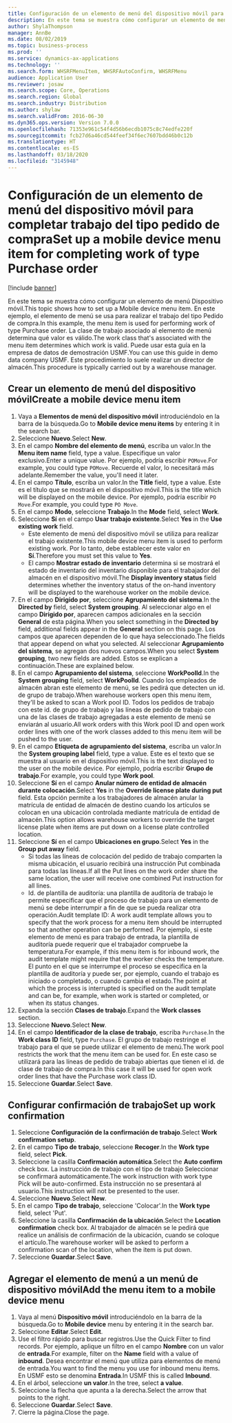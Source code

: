 ```yaml
---
title: Configuración de un elemento de menú del dispositivo móvil para completar trabajo del tipo pedido de compra
description: En este tema se muestra cómo configurar un elemento de menú Dispositivo móvil.
author: ShylaThompson
manager: AnnBe
ms.date: 08/02/2019
ms.topic: business-process
ms.prod: ''
ms.service: dynamics-ax-applications
ms.technology: ''
ms.search.form: WHSRFMenuItem, WHSRFAutoConfirm, WHSRFMenu
audience: Application User
ms.reviewer: josaw
ms.search.scope: Core, Operations
ms.search.region: Global
ms.search.industry: Distribution
ms.author: shylaw
ms.search.validFrom: 2016-06-30
ms.dyn365.ops.version: Version 7.0.0
ms.openlocfilehash: 71353e961c54f4d56b6ecdb1075c8c74edfe220f
ms.sourcegitcommit: fcb27d6a46cd544feef34f6ec7607bdd46b0c12b
ms.translationtype: HT
ms.contentlocale: es-ES
ms.lasthandoff: 03/18/2020
ms.locfileid: "3145948"
---
```

# <a name="set-up-a-mobile-device-menu-item-for-completing-work-of-type-purchase-order"></a><span data-ttu-id="f9b14-103">Configuración de un elemento de menú del dispositivo móvil para completar trabajo del tipo pedido de compra</span><span class="sxs-lookup"><span data-stu-id="f9b14-103">Set up a mobile device menu item for completing work of type Purchase order</span></span>

[!include [banner](../../includes/banner.md)]

<span data-ttu-id="f9b14-104">En este tema se muestra cómo configurar un elemento de menú Dispositivo móvil.</span><span class="sxs-lookup"><span data-stu-id="f9b14-104">This topic shows how to set up a Mobile device menu item.</span></span> <span data-ttu-id="f9b14-105">En este ejemplo, el elemento de menú se usa para realizar el trabajo del tipo Pedido de compra.</span><span class="sxs-lookup"><span data-stu-id="f9b14-105">In this example, the menu item is used for performing work of type Purchase order.</span></span> <span data-ttu-id="f9b14-106">La clase de trabajo asociado al elemento de menú determina qué valor es válido.</span><span class="sxs-lookup"><span data-stu-id="f9b14-106">The work class that's associated with the menu item determines which work is valid.</span></span> <span data-ttu-id="f9b14-107">Puede usar esta guía en la empresa de datos de demostración USMF.</span><span class="sxs-lookup"><span data-stu-id="f9b14-107">You can use this guide in demo data company USMF.</span></span> <span data-ttu-id="f9b14-108">Este procedimiento lo suele realizar un director de almacén.</span><span class="sxs-lookup"><span data-stu-id="f9b14-108">This procedure is typically carried out by a warehouse manager.</span></span>


## <a name="create-a-mobile-device-menu-item"></a><span data-ttu-id="f9b14-109">Crear un elemento de menú del dispositivo móvil</span><span class="sxs-lookup"><span data-stu-id="f9b14-109">Create a mobile device menu item</span></span>
1. <span data-ttu-id="f9b14-110">Vaya a **Elementos de menú del dispositivo móvil** introduciéndolo en la barra de la búsqueda.</span><span class="sxs-lookup"><span data-stu-id="f9b14-110">Go to **Mobile device menu items** by entering it in the search bar.</span></span>
2. <span data-ttu-id="f9b14-111">Seleccione **Nuevo**.</span><span class="sxs-lookup"><span data-stu-id="f9b14-111">Select **New**.</span></span>
3. <span data-ttu-id="f9b14-112">En el campo **Nombre del elemento de menú**, escriba un valor.</span><span class="sxs-lookup"><span data-stu-id="f9b14-112">In the **Menu item name** field, type a value.</span></span> <span data-ttu-id="f9b14-113">Especifique un valor exclusivo.</span><span class="sxs-lookup"><span data-stu-id="f9b14-113">Enter a unique value.</span></span> <span data-ttu-id="f9b14-114">Por ejemplo, podría escribir `POMove`.</span><span class="sxs-lookup"><span data-stu-id="f9b14-114">For example, you could type `POMove`.</span></span> <span data-ttu-id="f9b14-115">Recuerde el valor, lo necesitará más adelante.</span><span class="sxs-lookup"><span data-stu-id="f9b14-115">Remember the value, you'll need it later.</span></span>  
4. <span data-ttu-id="f9b14-116">En el campo **Título**, escriba un valor.</span><span class="sxs-lookup"><span data-stu-id="f9b14-116">In the **Title** field, type a value.</span></span> <span data-ttu-id="f9b14-117">Este es el título que se mostrará en el dispositivo móvil.</span><span class="sxs-lookup"><span data-stu-id="f9b14-117">This is the title which will be displayed on the mobile device.</span></span> <span data-ttu-id="f9b14-118">Por ejemplo, podría escribir `PO Move`.</span><span class="sxs-lookup"><span data-stu-id="f9b14-118">For example, you could type `PO Move`.</span></span>  
5. <span data-ttu-id="f9b14-119">En el campo **Modo**, seleccione **Trabajo**.</span><span class="sxs-lookup"><span data-stu-id="f9b14-119">In the **Mode** field, select **Work**.</span></span>
6. <span data-ttu-id="f9b14-120">Seleccione **Sí** en el campo **Usar trabajo existente**.</span><span class="sxs-lookup"><span data-stu-id="f9b14-120">Select **Yes** in the **Use existing work** field.</span></span>
    - <span data-ttu-id="f9b14-121">Este elemento de menú del dispositivo móvil se utiliza para realizar el trabajo existente.</span><span class="sxs-lookup"><span data-stu-id="f9b14-121">This mobile device menu item is used to perform existing work.</span></span> <span data-ttu-id="f9b14-122">Por lo tanto, debe establecer este valor en **Sí**.</span><span class="sxs-lookup"><span data-stu-id="f9b14-122">Therefore you must set this value to **Yes**.</span></span>  
    - <span data-ttu-id="f9b14-123">El campo **Mostrar estado de inventario** determina si se mostrará el estado de inventario del inventario disponible para el trabajador del almacén en el dispositivo móvil.</span><span class="sxs-lookup"><span data-stu-id="f9b14-123">The **Display inventory status** field determines whether the inventory status of the on-hand inventory will be displayed to the warehouse worker on the mobile device.</span></span>  
7. <span data-ttu-id="f9b14-124">En el campo **Dirigido por**, seleccione **Agrupamiento del sistema**.</span><span class="sxs-lookup"><span data-stu-id="f9b14-124">In the **Directed by** field, select **System grouping**.</span></span> <span data-ttu-id="f9b14-125">Al seleccionar algo en el campo **Dirigido por**, aparecen campos adicionales en la sección **General** de esta página.</span><span class="sxs-lookup"><span data-stu-id="f9b14-125">When you select something in the **Directed by** field, additional fields appear in the **General** section on this page.</span></span> <span data-ttu-id="f9b14-126">Los campos que aparecen dependen de lo que haya seleccionado.</span><span class="sxs-lookup"><span data-stu-id="f9b14-126">The fields that appear depend on what you selected.</span></span> <span data-ttu-id="f9b14-127">Al seleccionar **Agrupamiento del sistema**, se agregan dos nuevos campos.</span><span class="sxs-lookup"><span data-stu-id="f9b14-127">When you select **System grouping**, two new fields are added.</span></span> <span data-ttu-id="f9b14-128">Estos se explican a continuación.</span><span class="sxs-lookup"><span data-stu-id="f9b14-128">These are explained below.</span></span>  
8. <span data-ttu-id="f9b14-129">En el campo **Agrupamiento del sistema**, seleccione **WorkPoolId**.</span><span class="sxs-lookup"><span data-stu-id="f9b14-129">In the **System grouping** field, select **WorkPoolId**.</span></span> <span data-ttu-id="f9b14-130">Cuando los empleados de almacén abran este elemento de menú, se les pedirá que detecten un id. de grupo de trabajo.</span><span class="sxs-lookup"><span data-stu-id="f9b14-130">When warehouse workers open this menu item, they'll be asked to scan a Work pool ID.</span></span> <span data-ttu-id="f9b14-131">Todos los pedidos de trabajo con este id. de grupo de trabajo y las líneas de pedido de trabajo con una de las clases de trabajo agregadas a este elemento de menú se enviarán al usuario.</span><span class="sxs-lookup"><span data-stu-id="f9b14-131">All work orders with this Work pool ID and open work order lines with one of the work classes added to this menu item will be pushed to the user.</span></span>  
9. <span data-ttu-id="f9b14-132">En el campo **Etiqueta de agrupamiento del sistema**, escriba un valor.</span><span class="sxs-lookup"><span data-stu-id="f9b14-132">In the **System grouping label** field, type a value.</span></span> <span data-ttu-id="f9b14-133">Este es el texto que se muestra al usuario en el dispositivo móvil.</span><span class="sxs-lookup"><span data-stu-id="f9b14-133">This is the text displayed to the user on the mobile device.</span></span> <span data-ttu-id="f9b14-134">Por ejemplo, podría escribir **Grupo de trabajo**.</span><span class="sxs-lookup"><span data-stu-id="f9b14-134">For example, you could type **Work pool**.</span></span>  
10. <span data-ttu-id="f9b14-135">Seleccione **Sí** en el campo **Anular número de entidad de almacén durante colocación**.</span><span class="sxs-lookup"><span data-stu-id="f9b14-135">Select **Yes** in the **Override license plate during put** field.</span></span> <span data-ttu-id="f9b14-136">Esta opción permite a los trabajadores de almacén anular la matrícula de entidad de almacén de destino cuando los artículos se colocan en una ubicación controlada mediante matrícula de entidad de almacén.</span><span class="sxs-lookup"><span data-stu-id="f9b14-136">This option allows warehouse workers to override the target license plate when items are put down on a license plate controlled location.</span></span>  
11. <span data-ttu-id="f9b14-137">Seleccione **Sí** en el campo **Ubicaciones en grupo**.</span><span class="sxs-lookup"><span data-stu-id="f9b14-137">Select **Yes** in the **Group put away** field.</span></span>
    - <span data-ttu-id="f9b14-138">Si todas las líneas de colocación del pedido de trabajo comparten la misma ubicación, el usuario recibirá una instrucción Put combinada para todas las líneas.</span><span class="sxs-lookup"><span data-stu-id="f9b14-138">If all the Put lines on the work order share the same location, the user will receive one combined Put instruction for all lines.</span></span> 
    - <span data-ttu-id="f9b14-139">Id. de plantilla de auditoría: una plantilla de auditoría de trabajo le permite especificar que el proceso de trabajo para un elemento de menú se debe interrumpir a fin de que se pueda realizar otra operación.</span><span class="sxs-lookup"><span data-stu-id="f9b14-139">Audit template ID: A work audit template allows you to specify that the work process for a menu item should be interrupted so that another operation can be performed.</span></span> <span data-ttu-id="f9b14-140">Por ejemplo, si este elemento de menú es para trabajo de entrada, la plantilla de auditoría puede requerir que el trabajador compruebe la temperatura.</span><span class="sxs-lookup"><span data-stu-id="f9b14-140">For example, if this menu item is for inbound work, the audit template might require that the worker checks the temperature.</span></span> <span data-ttu-id="f9b14-141">El punto en el que se interrumpe el proceso se especifica en la plantilla de auditoría y puede ser, por ejemplo, cuando el trabajo es iniciado o completado, o cuando cambia el estado.</span><span class="sxs-lookup"><span data-stu-id="f9b14-141">The point at which the process is interrupted is specified on the audit template and can be, for example, when work is started or completed, or when its status changes.</span></span>  
12. <span data-ttu-id="f9b14-142">Expanda la sección **Clases de trabajo**.</span><span class="sxs-lookup"><span data-stu-id="f9b14-142">Expand the **Work classes** section.</span></span>
13. <span data-ttu-id="f9b14-143">Seleccione **Nuevo**.</span><span class="sxs-lookup"><span data-stu-id="f9b14-143">Select **New**.</span></span>
14. <span data-ttu-id="f9b14-144">En el campo **Identificador de la clase de trabajo**, escriba `Purchase`.</span><span class="sxs-lookup"><span data-stu-id="f9b14-144">In the **Work class ID** field, type `Purchase`.</span></span> <span data-ttu-id="f9b14-145">El grupo de trabajo restringe el trabajo para el que se puede utilizar el elemento de menú.</span><span class="sxs-lookup"><span data-stu-id="f9b14-145">The work pool restricts the work that the menu item can be used for.</span></span> <span data-ttu-id="f9b14-146">En este caso se utilizará para las líneas de pedido de trabajo abiertas que tienen el id. de clase de trabajo de compra.</span><span class="sxs-lookup"><span data-stu-id="f9b14-146">In this case it will be used for open work order lines that have the Purchase work class ID.</span></span>  
15. <span data-ttu-id="f9b14-147">Seleccione **Guardar**.</span><span class="sxs-lookup"><span data-stu-id="f9b14-147">Select **Save**.</span></span>

## <a name="set-up-work-confirmation"></a><span data-ttu-id="f9b14-148">Configurar confirmación de trabajo</span><span class="sxs-lookup"><span data-stu-id="f9b14-148">Set up work confirmation</span></span>
1. <span data-ttu-id="f9b14-149">Seleccione **Configuración de la confirmación de trabajo**.</span><span class="sxs-lookup"><span data-stu-id="f9b14-149">Select **Work confirmation setup**.</span></span>
2. <span data-ttu-id="f9b14-150">En el campo **Tipo de trabajo**, seleccione **Recoger**.</span><span class="sxs-lookup"><span data-stu-id="f9b14-150">In the **Work type** field, select **Pick**.</span></span>
3. <span data-ttu-id="f9b14-151">Seleccione la casilla **Confirmación automática**.</span><span class="sxs-lookup"><span data-stu-id="f9b14-151">Select the **Auto confirm** check box.</span></span> <span data-ttu-id="f9b14-152">La instrucción de trabajo con el tipo de trabajo Seleccionar se confirmará automáticamente.</span><span class="sxs-lookup"><span data-stu-id="f9b14-152">The work instruction with work type Pick will be auto-confirmed.</span></span> <span data-ttu-id="f9b14-153">Esta instrucción no se presentará al usuario.</span><span class="sxs-lookup"><span data-stu-id="f9b14-153">This instruction will not be presented to the user.</span></span>  
4. <span data-ttu-id="f9b14-154">Seleccione **Nuevo**.</span><span class="sxs-lookup"><span data-stu-id="f9b14-154">Select **New**.</span></span>
5. <span data-ttu-id="f9b14-155">En el campo **Tipo de trabajo**, seleccione 'Colocar'.</span><span class="sxs-lookup"><span data-stu-id="f9b14-155">In the **Work type** field, select 'Put'.</span></span>
6. <span data-ttu-id="f9b14-156">Seleccione la casilla **Confirmación de la ubicación**.</span><span class="sxs-lookup"><span data-stu-id="f9b14-156">Select the **Location confirmation** check box.</span></span> <span data-ttu-id="f9b14-157">Al trabajador de almacén se le pedirá que realice un análisis de confirmación de la ubicación, cuando se coloque el artículo.</span><span class="sxs-lookup"><span data-stu-id="f9b14-157">The warehouse worker will be asked to perform a confirmation scan of the location, when the item is put down.</span></span>  
7. <span data-ttu-id="f9b14-158">Seleccione **Guardar**.</span><span class="sxs-lookup"><span data-stu-id="f9b14-158">Select **Save**.</span></span>

## <a name="add-the-menu-item-to-a-mobile-device-menu"></a><span data-ttu-id="f9b14-159">Agregar el elemento de menú a un menú de dispositivo móvil</span><span class="sxs-lookup"><span data-stu-id="f9b14-159">Add the menu item to a mobile device menu</span></span>
1. <span data-ttu-id="f9b14-160">Vaya al menú **Dispositivo móvil** introduciéndolo en la barra de la búsqueda.</span><span class="sxs-lookup"><span data-stu-id="f9b14-160">Go to **Mobile device** menu by entering it in the search bar.</span></span>
2. <span data-ttu-id="f9b14-161">Seleccione **Editar**.</span><span class="sxs-lookup"><span data-stu-id="f9b14-161">Select **Edit**.</span></span>
3. <span data-ttu-id="f9b14-162">Use el filtro rápido para buscar registros.</span><span class="sxs-lookup"><span data-stu-id="f9b14-162">Use the Quick Filter to find records.</span></span> <span data-ttu-id="f9b14-163">Por ejemplo, aplique un filtro en el campo **Nombre** con un valor de **entrada**.</span><span class="sxs-lookup"><span data-stu-id="f9b14-163">For example, filter on the **Name** field with a value of **inbound**.</span></span> <span data-ttu-id="f9b14-164">Desea encontrar el menú que utiliza para elementos de menú de entrada.</span><span class="sxs-lookup"><span data-stu-id="f9b14-164">You want to find the menu you use for inbound menu items.</span></span> <span data-ttu-id="f9b14-165">En USMF esto se denomina **Entrada**.</span><span class="sxs-lookup"><span data-stu-id="f9b14-165">In USMF this is called **Inbound**.</span></span>  
4. <span data-ttu-id="f9b14-166">En el árbol, seleccione **un valor**.</span><span class="sxs-lookup"><span data-stu-id="f9b14-166">In the tree, select **a value**.</span></span>
5. <span data-ttu-id="f9b14-167">Seleccione la flecha que apunta a la derecha.</span><span class="sxs-lookup"><span data-stu-id="f9b14-167">Select the arrow that points to the right.</span></span>
6. <span data-ttu-id="f9b14-168">Seleccione **Guardar**.</span><span class="sxs-lookup"><span data-stu-id="f9b14-168">Select **Save**.</span></span>
7. <span data-ttu-id="f9b14-169">Cierre la página.</span><span class="sxs-lookup"><span data-stu-id="f9b14-169">Close the page.</span></span>
